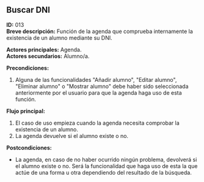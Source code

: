 ## Buscar DNI    

**ID:** 013  
**Breve descripción:** Función de la agenda que comprueba internamente la existencia de un alumno mediante su DNI.  

**Actores principales:** Agenda.  
**Actores secundarios:** Alumno/a.  

**Precondiciones:**  

1. Alguna de las funcionalidades "Añadir alumno", "Editar alumno", "Eliminar alumno" o "Mostrar alumno" debe haber sido seleccionada anteriormente por el usuario para que la agenda haga uso de esta función.  



**Flujo principal:**  

1. El caso de uso empieza cuando la agenda necesita comprobar la existencia de un alumno.   
2. La agenda devuelve si el alumno existe o no. 


**Postcondiciones:**  

* La agenda, en caso de no haber ocurrido ningún problema, devolverá si el alumno existe o no. Será la funcionalidad que haga uso de esta la que actúe de una forma u otra dependiendo del resultado de la búsqueda.


